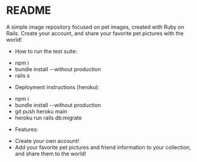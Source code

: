 # README

A simple image repository focused on pet images, created with Ruby on Rails. Create your account, and share your favorite pet pictures with the world!

* How to run the test suite:
- npm i
- bundle install --without production
- rails s

* Deployment instructions (heroku):
- npm i
- bundle install --without production
- git push heroku main
- heroku run rails db:migrate

* Features:
- Create your own account!
- Add your favorite pet pictures and friend information to your collection, and share them to the world!
